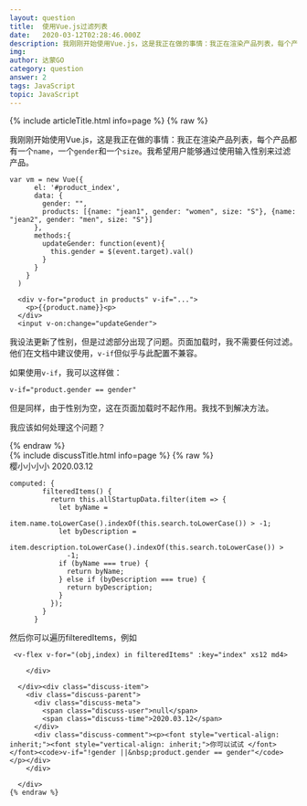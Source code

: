 ```yaml
---
layout: question
title:  使用Vue.js过滤列表
date:   2020-03-12T02:28:46.000Z
description: 我刚刚开始使用Vue.js，这是我正在做的事情：我正在渲染产品列表，每个产品都有一个name，一个gender和一个size。我希望用户能够通过使用输入性...
img: 
author: 达蒙GO
category: question
answer: 2
tags: JavaScript
topic: JavaScript
---
```

<div class="article-root">
  <div class="article">
    {% include articleTitle.html info=page %}
    {% raw %}
    <div class="article-content"><p><font style="vertical-align: inherit;"><font style="vertical-align: inherit;">我刚刚开始使用Vue.js，这是我正在做的事情：我正在渲染产品列表，每个产品都有一个</font></font><code>name</code><font style="vertical-align: inherit;"><font style="vertical-align: inherit;">，一个</font></font><code>gender</code><font style="vertical-align: inherit;"><font style="vertical-align: inherit;">和一个</font></font><code>size</code><font style="vertical-align: inherit;"><font style="vertical-align: inherit;">。</font><font style="vertical-align: inherit;">我希望用户能够通过使用输入性别来过滤产品。</font></font></p>

<pre><code>var vm = new Vue({<font></font>
      el: '#product_index',<font></font>
      data: {<font></font>
        gender: "",<font></font>
        products: [{name: "jean1", gender: "women", size: "S"}, {name: "jean2", gender: "men", size: "S"}]<font></font>
      },<font></font>
      methods:{<font></font>
        updateGender: function(event){<font></font>
          this.gender = $(event.target).val()<font></font>
        }<font></font>
      }<font></font>
    }<font></font>
  )<font></font>
<font></font>
  &lt;div v-for="product in products" v-if="..."&gt;<font></font>
    &lt;p&gt;{{product.name}}&lt;p&gt;<font></font>
  &lt;/div&gt;<font></font>
  &lt;input v-on:change="updateGender"&gt;<font></font>
</code></pre>

<p><font style="vertical-align: inherit;"><font style="vertical-align: inherit;">我设法更新了性别，但是过滤部分出现了问题。</font><font style="vertical-align: inherit;">页面加载时，我不需要任何过滤。</font><font style="vertical-align: inherit;">他们在文档中建议使用，</font></font><code>v-if</code><font style="vertical-align: inherit;"><font style="vertical-align: inherit;">但似乎与此配置不兼容。</font></font></p>

<p><font style="vertical-align: inherit;"><font style="vertical-align: inherit;">如果使用</font></font><code>v-if</code><font style="vertical-align: inherit;"><font style="vertical-align: inherit;">，我可以这样做：</font></font></p>

<pre><code>v-if="product.gender == gender" 
</code></pre>

<p><font style="vertical-align: inherit;"><font style="vertical-align: inherit;">但是同样，由于性别为空，这在页面加载时不起作用。</font><font style="vertical-align: inherit;">我找不到解决方法。</font></font></p>

<p><font style="vertical-align: inherit;"><font style="vertical-align: inherit;">我应该如何处理这个问题？</font></font></p></div>
    {% endraw %}
  </div>

  <div class="discuss-wrapper">
    {% include discussTitle.html info=page %}
    {% raw %}
    <div class="discuss-item">
        <div class="discuss-parent">
          <div class="discuss-meta">
            <span class="discuss-user">樱小小小小</span>
            <span class="discuss-time">2020.03.12</span>
          </div>
          <div class="discuss-comment"><pre><code>computed: {<font></font>
        filteredItems() {<font></font>
          return this.allStartupData.filter(item =&gt; {<font></font>
            let byName =<font></font>
              item.name.toLowerCase().indexOf(this.search.toLowerCase()) &gt; -1;<font></font>
            let byDescription =<font></font>
              item.description.toLowerCase().indexOf(this.search.toLowerCase()) &gt;<font></font>
              -1;<font></font>
            if (byName === true) {<font></font>
              return byName;<font></font>
            } else if (byDescription === true) {<font></font>
              return byDescription;<font></font>
            }<font></font>
          });<font></font>
        }<font></font>
      }<font></font>
</code></pre>

<p><font style="vertical-align: inherit;"><font style="vertical-align: inherit;">然后你可以遍历filteredItems，例如 </font></font></p>

<pre><code> &lt;v-flex v-for="(obj,index) in filteredItems" :key="index" xs12 md4&gt;
</code></pre></div>
        </div>
        
      </div><div class="discuss-item">
        <div class="discuss-parent">
          <div class="discuss-meta">
            <span class="discuss-user">null</span>
            <span class="discuss-time">2020.03.12</span>
          </div>
          <div class="discuss-comment"><p><font style="vertical-align: inherit;"><font style="vertical-align: inherit;">你可以试试 </font></font><code>v-if="!gender ||&nbsp;product.gender == gender"</code></p></div>
        </div>
        
      </div>
    {% endraw %}
  </div>
<div>
